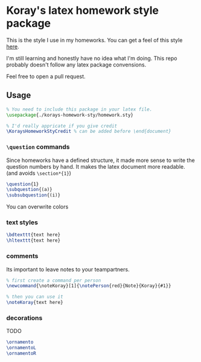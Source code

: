 # Koray's latex homework style package

This is the style I use in my homeworks. You can get a feel of this style [here](showcase.pdf).

I'm still learning and honestly have no idea what I'm doing. This repo probably doesn't follow any latex package convensions.

Feel free to open a pull request. 

## Usage

```latex
% You need to include this package in your latex file.
\usepackage{./korays-homework-sty/homework.sty}

% I'd really appricate if you give credit 
\KoraysHomeworkStyCredit % can be added before \end{document}
```

### `\question` commands

Since homeworks have a defined structure, it made more sense to write the question numbers by hand. It makes the latex document more readable. (and avoids `\section*{1}`)

```latex
\question{1}
\subquestion{(a)}
\subsubquestion{(i)}
```

You can overwrite colors

### text styles

```latex
\bdtexttt{text here}
\hltexttt{text here}
```

### comments

Its important to leave notes to your teampartners.

```latex
% first create a command per person
\newcommand{\noteKoray}[1]{\notePerson{red}{Note}{Koray}{#1}}

% then you can use it
\noteKoray{text here}
```

### decorations

TODO

```latex
\ornamento
\ornamentoL
\ornamentoR
```
